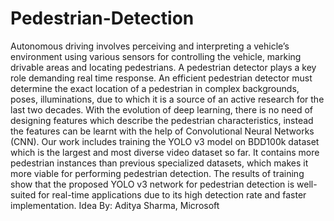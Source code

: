 # Pedestrian-Detection
Autonomous driving involves perceiving and interpreting a vehicle’s environment using various sensors for controlling the vehicle, marking drivable areas and locating pedestrians. A pedestrian detector plays a key role demanding real time response. An efficient pedestrian detector must determine the exact location of a pedestrian in complex backgrounds, poses, illuminations, due to which it is a source of an active research for the last two decades. With the evolution of deep learning, there is no need of designing features which describe the pedestrian characteristics, instead the features can be learnt with the help of Convolutional Neural Networks (CNN). Our work includes training the YOLO v3 model on BDD100k dataset which is the largest and most diverse video dataset so far. It contains more pedestrian instances than previous specialized datasets, which makes it more viable for performing pedestrian detection. The results of training show that the proposed YOLO v3 network for pedestrian detection is well-suited for real-time applications due to its high detection rate and faster implementation. Idea By: Aditya Sharma, Microsoft
